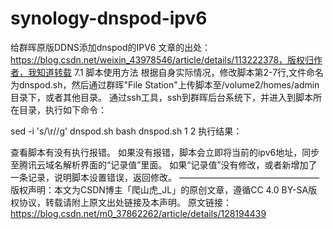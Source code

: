 # synology-dnspod-ipv6
给群晖原版DDNS添加dnspod的IPV6
文章的出处：https://blog.csdn.net/weixin_43978546/article/details/113222378，版权归作者，我知道转载
7.1 脚本使用方法
根据自身实际情况，修改脚本第2-7行,文件命名为dnspod.sh，然后通过群晖"File Station"上传脚本至/volume2/homes/admin目录下，或者其他目录。
通过ssh工具，ssh到群晖后台系统下，并进入到脚本所在目录，执行如下命令：

sed -i 's/\r//g' dnspod.sh
bash dnspod.sh
1
2
执行结果：

查看脚本有没有执行报错。
如果没有报错，脚本会立即将当前的ipv6地址，同步至腾讯云域名解析界面的“记录值”里面。
如果“记录值”没有修改，或者新增加了一条记录，说明脚本设置错误，返回修改。
————————————————
版权声明：本文为CSDN博主「爬山虎_JL」的原创文章，遵循CC 4.0 BY-SA版权协议，转载请附上原文出处链接及本声明。
原文链接：https://blog.csdn.net/m0_37862262/article/details/128194439
